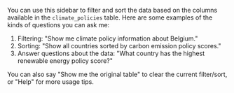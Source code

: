 You can use this sidebar to filter and sort the data based on the columns available in the `climate_policies` table. Here are some examples of the kinds of questions you can ask me:

1. Filtering: "Show me climate policy information about Belgium."
2. Sorting: "Show all countries sorted by carbon emission policy scores."
3. Answer questions about the data: "What country has the highest renewable energy policy score?"

You can also say "Show me the original table" to clear the current filter/sort, or "Help" for more usage tips.
